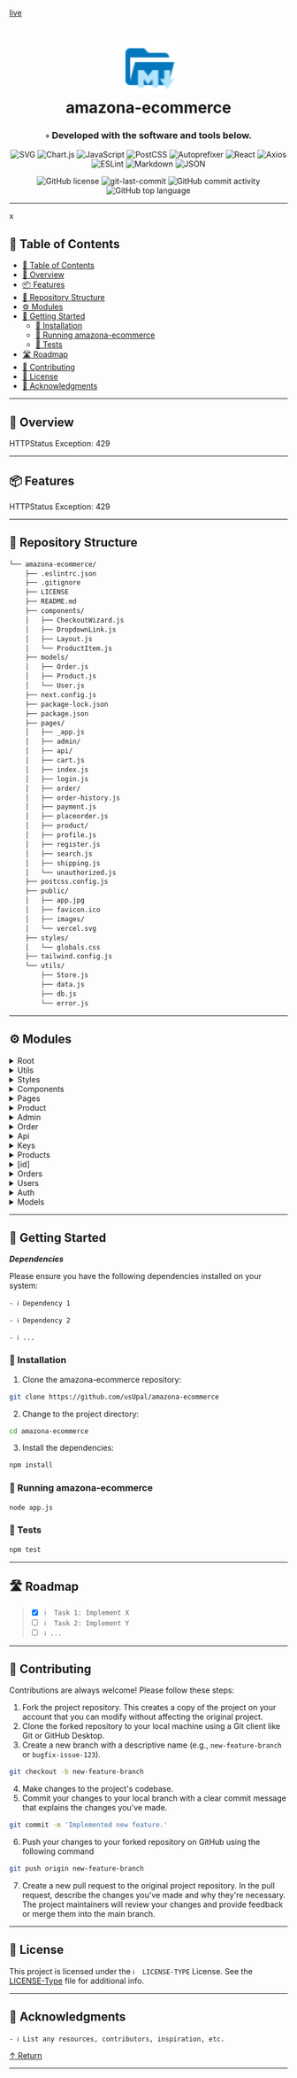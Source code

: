 [live](next-tailwind-amazona.vercel.app/)

<div align="center">
<h1 align="center">
<img src="https://raw.githubusercontent.com/PKief/vscode-material-icon-theme/ec559a9f6bfd399b82bb44393651661b08aaf7ba/icons/folder-markdown-open.svg" width="100" />
<br>amazona-ecommerce</h1>
<h3>◦ Developed with the software and tools below.</h3>

<p align="center">
<img src="https://img.shields.io/badge/SVG-FFB13B.svg?style&logo=SVG&logoColor=black" alt="SVG" />
<img src="https://img.shields.io/badge/Chart.js-FF6384.svg?style&logo=chartdotjs&logoColor=white" alt="Chart.js" />
<img src="https://img.shields.io/badge/JavaScript-F7DF1E.svg?style&logo=JavaScript&logoColor=black" alt="JavaScript" />
<img src="https://img.shields.io/badge/PostCSS-DD3A0A.svg?style&logo=PostCSS&logoColor=white" alt="PostCSS" />
<img src="https://img.shields.io/badge/Autoprefixer-DD3735.svg?style&logo=Autoprefixer&logoColor=white" alt="Autoprefixer" />

<img src="https://img.shields.io/badge/React-61DAFB.svg?style&logo=React&logoColor=black" alt="React" />
<img src="https://img.shields.io/badge/Axios-5A29E4.svg?style&logo=Axios&logoColor=white" alt="Axios" />
<img src="https://img.shields.io/badge/ESLint-4B32C3.svg?style&logo=ESLint&logoColor=white" alt="ESLint" />
<img src="https://img.shields.io/badge/Markdown-000000.svg?style&logo=Markdown&logoColor=white" alt="Markdown" />
<img src="https://img.shields.io/badge/JSON-000000.svg?style&logo=JSON&logoColor=white" alt="JSON" />
</p>
<img src="https://img.shields.io/github/license/usUpal/amazona-ecommerce?style&color=5D6D7E" alt="GitHub license" />
<img src="https://img.shields.io/github/last-commit/usUpal/amazona-ecommerce?style&color=5D6D7E" alt="git-last-commit" />
<img src="https://img.shields.io/github/commit-activity/m/usUpal/amazona-ecommerce?style&color=5D6D7E" alt="GitHub commit activity" />
<img src="https://img.shields.io/github/languages/top/usUpal/amazona-ecommerce?style&color=5D6D7E" alt="GitHub top language" />
</div>

---
x
## 📖 Table of Contents

- [📖 Table of Contents](#-table-of-contents)
- [📍 Overview](#-overview)
- [📦 Features](#-features)
- [📂 Repository Structure](#-repository-structure)
- [⚙️ Modules](#modules)
- [🚀 Getting Started](#-getting-started)
  - [🔧 Installation](#-installation)
  - [🤖 Running amazona-ecommerce](#-running-amazona-ecommerce)
  - [🧪 Tests](#-tests)
- [🛣 Roadmap](#-roadmap)
- [🤝 Contributing](#-contributing)
- [📄 License](#-license)
- [👏 Acknowledgments](#-acknowledgments)

---

## 📍 Overview

HTTPStatus Exception: 429

---

## 📦 Features

HTTPStatus Exception: 429

---

## 📂 Repository Structure

```sh
└── amazona-ecommerce/
    ├── .eslintrc.json
    ├── .gitignore
    ├── LICENSE
    ├── README.md
    ├── components/
    │   ├── CheckoutWizard.js
    │   ├── DropdownLink.js
    │   ├── Layout.js
    │   └── ProductItem.js
    ├── models/
    │   ├── Order.js
    │   ├── Product.js
    │   └── User.js
    ├── next.config.js
    ├── package-lock.json
    ├── package.json
    ├── pages/
    │   ├── _app.js
    │   ├── admin/
    │   ├── api/
    │   ├── cart.js
    │   ├── index.js
    │   ├── login.js
    │   ├── order/
    │   ├── order-history.js
    │   ├── payment.js
    │   ├── placeorder.js
    │   ├── product/
    │   ├── profile.js
    │   ├── register.js
    │   ├── search.js
    │   ├── shipping.js
    │   └── unauthorized.js
    ├── postcss.config.js
    ├── public/
    │   ├── app.jpg
    │   ├── favicon.ico
    │   ├── images/
    │   └── vercel.svg
    ├── styles/
    │   └── globals.css
    ├── tailwind.config.js
    └── utils/
        ├── Store.js
        ├── data.js
        ├── db.js
        └── error.js
```

---

## ⚙️ Modules

<details closed><summary>Root</summary>

| File                                                                                           | Summary                                                                                                                                                                                               |
| ---------------------------------------------------------------------------------------------- | ----------------------------------------------------------------------------------------------------------------------------------------------------------------------------------------------------- |
| [tailwind.config.js](https://github.com/usUpal/amazona-ecommerce/blob/main/tailwind.config.js) | HTTPStatus Exception: 429                                                                                                                                                                             |
| [next.config.js](https://github.com/usUpal/amazona-ecommerce/blob/main/next.config.js)         | This code is the Next.js configuration file (next.config.js). It enables strict mode for React and configures the domains for image rendering, specifically allowing images from'res.cloudinary.com'. |
| [postcss.config.js](https://github.com/usUpal/amazona-ecommerce/blob/main/postcss.config.js)   | This code enables the use of Tailwind CSS and Autoprefixer in a PostCSS environment.                                                                                                                  |

</details>

<details closed><summary>Utils</summary>

| File                                                                             | Summary                                                                                                                                                                                                                                                                                                                                                                                                                                                                |
| -------------------------------------------------------------------------------- | ---------------------------------------------------------------------------------------------------------------------------------------------------------------------------------------------------------------------------------------------------------------------------------------------------------------------------------------------------------------------------------------------------------------------------------------------------------------------- |
| [Store.js](https://github.com/usUpal/amazona-ecommerce/blob/main/utils/Store.js) | HTTPStatus Exception: 429                                                                                                                                                                                                                                                                                                                                                                                                                                              |
| [data.js](https://github.com/usUpal/amazona-ecommerce/blob/main/utils/data.js)   | The code in utils/data.js exports an object called "data" that contains two arrays: "users" and "products". The "users" array stores user data such as name, email, hashed password, and isAdmin status. The "products" array stores product data including name, category, image, price, brand, rating, numReviews, countInStock, description, isFeatured status, and banner image. This code provides a pre-defined set of data that can be used in the application. |
| [db.js](https://github.com/usUpal/amazona-ecommerce/blob/main/utils/db.js)       | HTTPStatus Exception: 429                                                                                                                                                                                                                                                                                                                                                                                                                                              |
| [error.js](https://github.com/usUpal/amazona-ecommerce/blob/main/utils/error.js) | HTTPStatus Exception: 429                                                                                                                                                                                                                                                                                                                                                                                                                                              |

</details>

<details closed><summary>Styles</summary>

| File                                                                                    | Summary                   |
| --------------------------------------------------------------------------------------- | ------------------------- |
| [globals.css](https://github.com/usUpal/amazona-ecommerce/blob/main/styles/globals.css) | HTTPStatus Exception: 429 |

</details>

<details closed><summary>Components</summary>

| File                                                                                                    | Summary                   |
| ------------------------------------------------------------------------------------------------------- | ------------------------- |
| [Layout.js](https://github.com/usUpal/amazona-ecommerce/blob/main/components/Layout.js)                 | HTTPStatus Exception: 429 |
| [DropdownLink.js](https://github.com/usUpal/amazona-ecommerce/blob/main/components/DropdownLink.js)     | HTTPStatus Exception: 429 |
| [ProductItem.js](https://github.com/usUpal/amazona-ecommerce/blob/main/components/ProductItem.js)       | HTTPStatus Exception: 429 |
| [CheckoutWizard.js](https://github.com/usUpal/amazona-ecommerce/blob/main/components/CheckoutWizard.js) | HTTPStatus Exception: 429 |

</details>

<details closed><summary>Pages</summary>

| File                                                                                             | Summary                   |
| ------------------------------------------------------------------------------------------------ | ------------------------- |
| [unauthorized.js](https://github.com/usUpal/amazona-ecommerce/blob/main/pages/unauthorized.js)   | HTTPStatus Exception: 429 |
| [index.js](https://github.com/usUpal/amazona-ecommerce/blob/main/pages/index.js)                 | HTTPStatus Exception: 429 |
| [login.js](https://github.com/usUpal/amazona-ecommerce/blob/main/pages/login.js)                 | HTTPStatus Exception: 429 |
| [placeorder.js](https://github.com/usUpal/amazona-ecommerce/blob/main/pages/placeorder.js)       | HTTPStatus Exception: 429 |
| [cart.js](https://github.com/usUpal/amazona-ecommerce/blob/main/pages/cart.js)                   | HTTPStatus Exception: 429 |
| [payment.js](https://github.com/usUpal/amazona-ecommerce/blob/main/pages/payment.js)             | HTTPStatus Exception: 429 |
| [shipping.js](https://github.com/usUpal/amazona-ecommerce/blob/main/pages/shipping.js)           | HTTPStatus Exception: 429 |
| [search.js](https://github.com/usUpal/amazona-ecommerce/blob/main/pages/search.js)               | HTTPStatus Exception: 429 |
| [register.js](https://github.com/usUpal/amazona-ecommerce/blob/main/pages/register.js)           | HTTPStatus Exception: 429 |
| [profile.js](https://github.com/usUpal/amazona-ecommerce/blob/main/pages/profile.js)             | HTTPStatus Exception: 429 |
| [order-history.js](https://github.com/usUpal/amazona-ecommerce/blob/main/pages/order-history.js) | HTTPStatus Exception: 429 |
| [\_app.js](https://github.com/usUpal/amazona-ecommerce/blob/main/pages/_app.js)                  | HTTPStatus Exception: 429 |

</details>

<details closed><summary>Product</summary>

| File                                                                                         | Summary                   |
| -------------------------------------------------------------------------------------------- | ------------------------- |
| [[slug].js](https://github.com/usUpal/amazona-ecommerce/blob/main/pages/product/[slug].js)   | HTTPStatus Exception: 429 |
| [[id].js](https://github.com/usUpal/amazona-ecommerce/blob/main/pages/admin/product/[id].js) | HTTPStatus Exception: 429 |

</details>

<details closed><summary>Admin</summary>

| File                                                                                                           | Summary                   |
| -------------------------------------------------------------------------------------------------------------- | ------------------------- |
| [orders.js](https://github.com/usUpal/amazona-ecommerce/blob/main/pages/admin/orders.js)                       | HTTPStatus Exception: 429 |
| [dashboard.js](https://github.com/usUpal/amazona-ecommerce/blob/main/pages/admin/dashboard.js)                 | HTTPStatus Exception: 429 |
| [users.js](https://github.com/usUpal/amazona-ecommerce/blob/main/pages/admin/users.js)                         | HTTPStatus Exception: 429 |
| [products.js](https://github.com/usUpal/amazona-ecommerce/blob/main/pages/admin/products.js)                   | HTTPStatus Exception: 429 |
| [summary.js](https://github.com/usUpal/amazona-ecommerce/blob/main/pages/api/admin/summary.js)                 | HTTPStatus Exception: 429 |
| [cloudinary-sign.js](https://github.com/usUpal/amazona-ecommerce/blob/main/pages/api/admin/cloudinary-sign.js) | HTTPStatus Exception: 429 |

</details>

<details closed><summary>Order</summary>

| File                                                                                 | Summary                   |
| ------------------------------------------------------------------------------------ | ------------------------- |
| [[id].js](https://github.com/usUpal/amazona-ecommerce/blob/main/pages/order/[id].js) | HTTPStatus Exception: 429 |

</details>

<details closed><summary>Api</summary>

| File                                                                                 | Summary                   |
| ------------------------------------------------------------------------------------ | ------------------------- |
| [hello.js](https://github.com/usUpal/amazona-ecommerce/blob/main/pages/api/hello.js) | HTTPStatus Exception: 429 |
| [seed.js](https://github.com/usUpal/amazona-ecommerce/blob/main/pages/api/seed.js)   | HTTPStatus Exception: 429 |

</details>

<details closed><summary>Keys</summary>

| File                                                                                        | Summary                   |
| ------------------------------------------------------------------------------------------- | ------------------------- |
| [paypal.js](https://github.com/usUpal/amazona-ecommerce/blob/main/pages/api/keys/paypal.js) | HTTPStatus Exception: 429 |

</details>

<details closed><summary>Products</summary>

| File                                                                                                | Summary                   |
| --------------------------------------------------------------------------------------------------- | ------------------------- |
| [[id].js](https://github.com/usUpal/amazona-ecommerce/blob/main/pages/api/products/[id].js)         | HTTPStatus Exception: 429 |
| [index.js](https://github.com/usUpal/amazona-ecommerce/blob/main/pages/api/admin/products/index.js) | HTTPStatus Exception: 429 |

</details>

<details closed><summary>[id]</summary>

| File                                                                                                       | Summary                   |
| ---------------------------------------------------------------------------------------------------------- | ------------------------- |
| [index.js](https://github.com/usUpal/amazona-ecommerce/blob/main/pages/api/admin/products/[id]/index.js)   | HTTPStatus Exception: 429 |
| [deliver.js](https://github.com/usUpal/amazona-ecommerce/blob/main/pages/api/admin/orders/[id]/deliver.js) | HTTPStatus Exception: 429 |
| [index.js](https://github.com/usUpal/amazona-ecommerce/blob/main/pages/api/orders/[id]/index.js)           | HTTPStatus Exception: 429 |
| [pay.js](https://github.com/usUpal/amazona-ecommerce/blob/main/pages/api/orders/[id]/pay.js)               | HTTPStatus Exception: 429 |

</details>

<details closed><summary>Orders</summary>

| File                                                                                              | Summary                   |
| ------------------------------------------------------------------------------------------------- | ------------------------- |
| [index.js](https://github.com/usUpal/amazona-ecommerce/blob/main/pages/api/admin/orders/index.js) | HTTPStatus Exception: 429 |
| [history.js](https://github.com/usUpal/amazona-ecommerce/blob/main/pages/api/orders/history.js)   | HTTPStatus Exception: 429 |
| [index.js](https://github.com/usUpal/amazona-ecommerce/blob/main/pages/api/orders/index.js)       | HTTPStatus Exception: 429 |

</details>

<details closed><summary>Users</summary>

| File                                                                                             | Summary                   |
| ------------------------------------------------------------------------------------------------ | ------------------------- |
| [index.js](https://github.com/usUpal/amazona-ecommerce/blob/main/pages/api/admin/users/index.js) | HTTPStatus Exception: 429 |
| [[id].js](https://github.com/usUpal/amazona-ecommerce/blob/main/pages/api/admin/users/[id].js)   | HTTPStatus Exception: 429 |

</details>

<details closed><summary>Auth</summary>

| File                                                                                                      | Summary                   |
| --------------------------------------------------------------------------------------------------------- | ------------------------- |
| [signup.js](https://github.com/usUpal/amazona-ecommerce/blob/main/pages/api/auth/signup.js)               | HTTPStatus Exception: 429 |
| [update.js](https://github.com/usUpal/amazona-ecommerce/blob/main/pages/api/auth/update.js)               | HTTPStatus Exception: 429 |
| [[...nextauth].js](https://github.com/usUpal/amazona-ecommerce/blob/main/pages/api/auth/[...nextauth].js) | HTTPStatus Exception: 429 |

</details>

<details closed><summary>Models</summary>

| File                                                                                  | Summary                   |
| ------------------------------------------------------------------------------------- | ------------------------- |
| [Order.js](https://github.com/usUpal/amazona-ecommerce/blob/main/models/Order.js)     | HTTPStatus Exception: 429 |
| [User.js](https://github.com/usUpal/amazona-ecommerce/blob/main/models/User.js)       | HTTPStatus Exception: 429 |
| [Product.js](https://github.com/usUpal/amazona-ecommerce/blob/main/models/Product.js) | HTTPStatus Exception: 429 |

</details>

---

## 🚀 Getting Started

**_Dependencies_**

Please ensure you have the following dependencies installed on your system:

`- ℹ️ Dependency 1`

`- ℹ️ Dependency 2`

`- ℹ️ ...`

### 🔧 Installation

1. Clone the amazona-ecommerce repository:

```sh
git clone https://github.com/usUpal/amazona-ecommerce
```

2. Change to the project directory:

```sh
cd amazona-ecommerce
```

3. Install the dependencies:

```sh
npm install
```

### 🤖 Running amazona-ecommerce

```sh
node app.js
```

### 🧪 Tests

```sh
npm test
```

---

## 🛣 Roadmap

> - [x] `ℹ️  Task 1: Implement X`
> - [ ] `ℹ️  Task 2: Implement Y`
> - [ ] `ℹ️ ...`

---

## 🤝 Contributing

Contributions are always welcome! Please follow these steps:

1. Fork the project repository. This creates a copy of the project on your account that you can modify without affecting the original project.
2. Clone the forked repository to your local machine using a Git client like Git or GitHub Desktop.
3. Create a new branch with a descriptive name (e.g., `new-feature-branch` or `bugfix-issue-123`).

```sh
git checkout -b new-feature-branch
```

4. Make changes to the project's codebase.
5. Commit your changes to your local branch with a clear commit message that explains the changes you've made.

```sh
git commit -m 'Implemented new feature.'
```

6. Push your changes to your forked repository on GitHub using the following command

```sh
git push origin new-feature-branch
```

7. Create a new pull request to the original project repository. In the pull request, describe the changes you've made and why they're necessary.
   The project maintainers will review your changes and provide feedback or merge them into the main branch.

---

## 📄 License

This project is licensed under the `ℹ️  LICENSE-TYPE` License. See the [LICENSE-Type](LICENSE) file for additional info.

---

## 👏 Acknowledgments

`- ℹ️ List any resources, contributors, inspiration, etc.`

[↑ Return](#Top)

---
